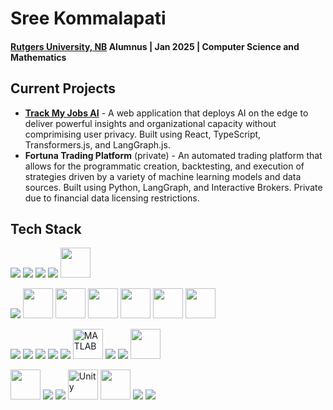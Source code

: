 # Sree Kommalapati
#### [Rutgers University, NB](https://rutgers.edu) Alumnus | Jan 2025 | Computer Science and Mathematics


## Current Projects
- **[Track My Jobs AI](https://github.com/starman-underground/track-my-jobs-ai)** - A web application that deploys AI on the edge to deliver powerful insights and organizational capacity without comprimising user privacy. Built using React, TypeScript, Transformers.js, and LangGraph.js.
- **Fortuna Trading Platform** (private) - An automated trading platform that allows for the programmatic creation, backtesting, and execution of strategies driven by a variety of machine learning models and data sources. Built using Python, LangGraph, and Interactive Brokers. Private due to financial data licensing restrictions.

## Tech Stack
<p float = "left">
  <img src="https://img.icons8.com/color/48/000000/office-365.png"/>
  <img src="https://img.icons8.com/color/48/000000/adobe-premiere-pro.png"/>
  <img src="https://img.icons8.com/color/48/000000/adobe-after-effects.png"/>
  <img src="https://img.icons8.com/color/48/000000/adobe-photoshop.png"/>
  <img src="https://registry.npmmirror.com/@lobehub/icons-static-png/latest/files/dark/perplexity.png" width = "48" height = "48"/>
</p>

<p float = "left">
  <img src="https://img.icons8.com/color/48/000000/tensorflow.png"/>
  <img src = "https://pytorch.org/assets/images/pytorch-logo.png" width = 48 height = 48 />
  <img src="https://newrelic.com/sites/default/files/quickstarts/images/icons/tornado--logo.svg" width = 48 height = 48/>
  <img src="https://upload.wikimedia.org/wikipedia/commons/8/84/Matplotlib_icon.svg" width = 48 height = 48/>
  <img src="https://img.icons8.com/?size=512&id=90519&format=png" width = 48 height = 48/>
  <img src="https://blog.emberjs.com/images/logos/e-icon.png" width = "48" height = "48"/>
  <img src="https://encrypted-tbn0.gstatic.com/images?q=tbn:ANd9GcTSoW3g9hjXIasgon-kpzz-lD9z4SsalyPbZA&s" width = 48 height = 48/>
</p>

<p float = "left">
  <img src="https://img.icons8.com/color/48/000000/python.png"/>
  <img src="https://img.icons8.com/color/48/000000/java-coffee-cup-logo.png"/>
  <img src="https://img.icons8.com/color/48/000000/javascript.png"/>
  <img src="https://img.icons8.com/color/48/000000/c-plus-plus-logo.png"/>
  <img src="https://img.icons8.com/color/48/000000/c-sharp-logo.png"/>
  <img src = "https://upload.wikimedia.org/wikipedia/commons/thumb/2/21/Matlab_Logo.png/667px-Matlab_Logo.png" width = 48 height = 48 alt = "MATLAB">
  <img src="https://img.icons8.com/color/48/000000/html-5.png"/>
  <img src="https://img.icons8.com/color/48/000000/css3.png"/>
  <img src="https://img.icons8.com/?size=512&id=44442&format=png" width = 48 height = 48/>
</p>

<p float = "left">
  <img src="https://www.cursor.com/apple-touch-icon.png" width = "48" height = "48"/>
  <img src="https://img.icons8.com/color/48/000000/intellij-idea.png"/>
  <img src="https://img.icons8.com/color/48/000000/visual-studio-code-2019.png"/>
  <img src = "https://cdn.worldvectorlogo.com/logos/unity-69.svg" width = "48" height = "48" alt = "Unity">
  <img src="https://encrypted-tbn0.gstatic.com/images?q=tbn:ANd9GcRCAJH4R87uV3Rvncs3L3urjeNESAfJGTMTrA&s" width = 48 height = 48/>
  <img src="https://img.icons8.com/color/48/000000/git.png"/>
  <img src="https://img.icons8.com/material-sharp/48/000000/github.png"/> 
</p>
